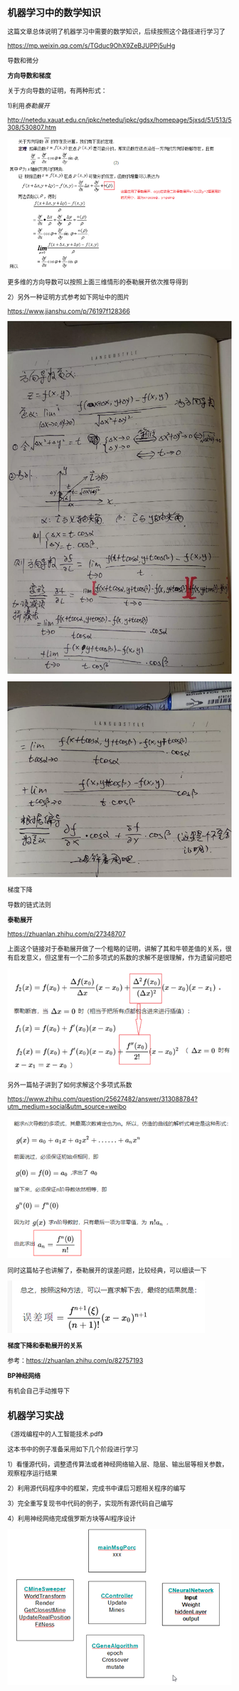 ## 机器学习中的数学知识

这篇文章总体说明了机器学习中需要的数学知识，后续按照这个路径进行学习了

https://mp.weixin.qq.com/s/TGduc9OhX9ZeBJUPPj5uHg



导数和微分

**方向导数和梯度**

关于方向导数的证明，有两种形式：

1)利用*泰勒展开*

http://netedu.xauat.edu.cn/jpkc/netedu/jpkc/gdsx/homepage/5jxsd/51/513/5308/530807.htm

![1571756841075](pic/1571756841075.png)

更多维的方向导数可以按照上面三维情形的泰勒展开依次推导得到

2）另外一种证明方式参考如下网址中的图片

https://www.jianshu.com/p/76197f128366

![](pic/pic_fangxiangdaoshu1.png)

![](pic/pic_fangxiangdaoshu2.png)

梯度下降

导数的链式法则

**泰勒展开**

https://zhuanlan.zhihu.com/p/27348707

上面这个链接对于泰勒展开做了一个粗略的证明，讲解了其和牛顿差值的关系，很有启发意义，但这里有一个二阶多项式的系数的求解不是很理解，作为遗留问题吧

![1571839766566](pic/1571839766566.png)

另外一篇帖子讲到了如何求解这个多项式系数

https://www.zhihu.com/question/25627482/answer/313088784?utm_medium=social&utm_source=weibo

![1571840269325](pic/1571840269325.png)

同时这篇帖子也讲解了，泰勒展开的误差问题，比较经典，可以细读一下

![1571841653223](pic/1571841653223.png)

**梯度下降和泰勒展开的关系**

参考：https://zhuanlan.zhihu.com/p/82757193

**BP神经网络**

有机会自己手动推导下

## 机器学习实战

《游戏编程中的人工智能技术.pdf》

这本书中的例子准备采用如下几个阶段进行学习

1）看懂源代码，调整遗传算法或者神经网络输入层、隐层、输出层等相关参数，观察程序运行结果

2）利用源代码程序中的框架，完成书中课后习题相关程序的编写

3）完全重写复现书中代码的例子，实现所有源代码自己编写

4）利用神经网络完成俄罗斯方块等AI程序设计

![1572018133775](pic/1572018133775.png)